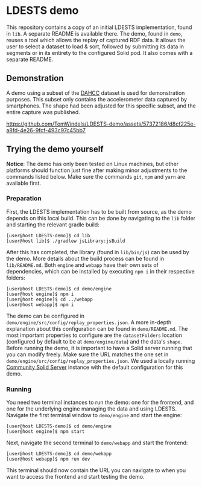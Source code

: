 # LDESTS demo
This repository contains a copy of an initial LDESTS implementation, found in `lib`. A separate README is available there. The demo, found in `demo`, reuses a tool which allows the replay of captured RDF data. It allows the user to select a dataset to load & sort, followed by submitting its data in segments or in its entirety to the configured Solid pod. It also comes with a separate README.
## Demonstration
A demo using a subset of the [DAHCC](https://dahcc.idlab.ugent.be/dataset.html) dataset is used for demonstration purposes. This subset only contains the accelerometer data captured by smartphones. The shape had been adjusted for this specific subset, and the entire capture was published.


https://github.com/TomWindels/LDESTS-demo/assets/57372186/d8cf225e-a8fd-4e26-9fcf-493c97c45bb7


## Trying the demo yourself
**Notice**: The demo has only been tested on Linux machines, but other platforms should function just fine after making minor adjustments to the commands listed below. Make sure the commands `git`, `npm` and `yarn` are available first.
### Preparation
First, the LDESTS implementation has to be built from source, as the demo depends on this local build. This can be done by navigating to the `lib` folder and starting the relevant gradle build:
```
[user@host LDESTS-demo]$ cd lib
[user@host lib]$ ./gradlew jsLibrary:jsBuild
```
After this has completed, the library (found in `lib/bin/js`) can be used by the demo. More details about the build process can be found in `lib/README.md`.
Both `engine` and `webapp` have their own sets of dependencies, which can be installed by executing `npm i` in their respective folders:
```
[user@host LDESTS-demo]$ cd demo/engine
[user@host engine]$ npm i
[user@host engine]$ cd ../webapp
[user@host webapp]$ npm i
```
The demo can be configured in `demo/engine/src/config/replay_properties.json`. A more in-depth explanation about this configuration can be found in `demo/README.md`. The most important properties to configure are the `datasetFolders` location (configured by default to be at `demo/engine/data`) and the data's `shape`.\
Before running the demo, it is important to have a Solid server running that you can modify freely. Make sure the URL matches the one set in `demo/engine/src/config/replay_properties.json`. We used a locally running [Community Solid Server](https://github.com/CommunitySolidServer/CommunitySolidServer) instance with the default configuration for this demo.
### Running
You need two terminal instances to run the demo: one for the frontend, and one for the underlying engine managing the data and using LDESTS. Navigate the first terminal window to `demo/engine` and start the engine:
```
[user@host LDESTS-demo]$ cd demo/engine
[user@host engine]$ npm start
```
Next, navigate the second terminal to `demo/webapp` and start the frontend:
```
[user@host LDESTS-demo]$ cd demo/webapp
[user@host webapp]$ npm run dev
```
This terminal should now contain the URL you can navigate to when you want to access the frontend and start testing the demo.
